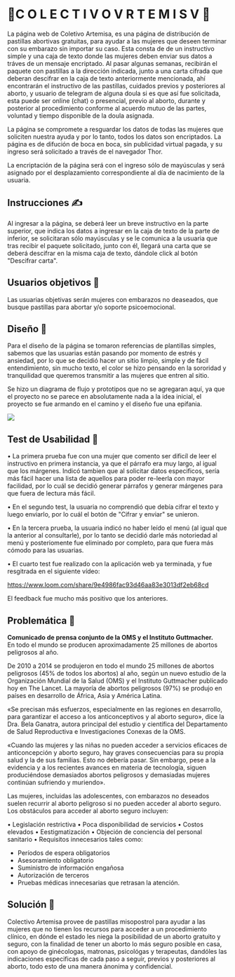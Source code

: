 # 🌿C O L E C T I V O   V R T E M I S V 🌿

La página web de Coletivo Artemisa, es una página de distribución de pastillas abortivas gratuitas, para ayudar a las mujeres que deseen terminar con su embarazo sin importar su caso. Esta consta de de un instructivo simple y una caja de texto donde las mujeres deben enviar sus datos a tráves de un mensaje encriptado. Al pasar algunas semanas, recibirán el paquete con pastillas a la dirección indicada, junto a una carta
cifrada que deberan descifrar en la caja de texto anteriormente mencionada, ahí encontrarán el instructivo de las pastillas, cuidados previos y posteriores al aborto, y usuario de telegram de alguna doula si es que así fue solicitada, esta puede ser online (chat) o presencial, previo 
al aborto, durante y posterior al procedimiento conforme al acuerdo mutuo de las partes, voluntad y tiempo disponible de la doula asignada.

La página se compromete a resguardar los datos de todas las mujeres que soliciten nuestra ayuda y por lo tanto, todos los datos son encriptados. La página es de difución de boca en boca, sin publicidad virtual pagada, y su ingreso será solicitado a través de el navegador Thor.

La encriptación de la página será con el ingreso sólo de mayúsculas y será asignado por el desplazamiento correspondiente al día de nacimiento
de la usuaria.


## Instrucciones ✍
Al ingresar a la página, se deberá leer un breve instructivo en la parte superior, que indica los datos a ingresar en la caja de texto de la parte de inferior, se solicitaran sólo mayúsculas y se le comunica a la usuaria que tras recibir el paquete solicitado, junto con él, llegará una carta que se deberá descifrar en la misma caja de texto, dándole click al botón "Descifrar carta".


## Usuarios objetivos 👩
Las usuarias objetivas serán mujeres con embarazos no deaseados, que busque pastillas para abortar y/o soporte psicoemocional.


## Diseño 💟

Para el diseño de la página se tomaron referencias de plantillas simples, sabemos que las usuarias están pasando por momento de estrés y ansiedad, por lo que se decidió hacer un sitio limpio, simple y de fácil entendimiento, sin mucho texto, el color se hizo pensando en la sororidad y tranquilidad que queremos transmitir a las mujeres que entren al sitio.

Se hizo un diagrama de flujo y prototipos que no se agregaran aquí, ya que el proyecto no se parece en absolutamente nada a la idea inicial, el proyecto se fue armando en el camino y el diseño fue una epifania.

<img src=images/vrtemisvgif.gif>


## Test de Usabilidad 👥

• La primera prueba fue con una mujer que comento ser dificíl de leer el instructivo en primera instancia, ya que el párrafo era muy largo, al igual que los márgenes. Indicó tambien que al solicitar datos especificos, sería más fácil hacer una lista de aquellos para poder re-leerla con
mayor facilidad, por lo cuál se decidió generar párrafos y generar márgenes para que fuera de lectura más fácil.

• En el segundo test, la usuaria no comprendió que debía cifrar el texto y luego enviarlo, por lo cuál el botón de "Cifrar y enviar" se unieron.

• En la tercera prueba, la usuaria indicó no haber leído el menú (al igual que la anterior al consultarle), por lo tanto se decidió darle más
notoriedad al menú y posteriomente fue eliminado por completo, para que fuera más cómodo para las usuarias.

• El cuarto test fue realizado con la aplicación web ya terminada, y fue resgitrada en el siguiente vídeo:

https://www.loom.com/share/9e4986fac93d46aa83e3013df2eb68cd

El feedback fue mucho más positivo que los anteriores.


## Problemática 🥀

<b>Comunicado de prensa conjunto de la OMS y el Instituto Guttmacher.</b>
<br>
En todo el mundo se producen aproximadamente 25 millones de abortos peligrosos al año.

De 2010 a 2014 se produjeron en todo el mundo 25 millones de abortos peligrosos (45% de todos los abortos) al año, según un nuevo estudio de la Organización Mundial de la Salud (OMS) y el Instituto Guttmacher publicado hoy en The Lancet. La mayoría de abortos peligrosos (97%) se produjo en países en desarrollo de África, Asia y América Latina.

«Se precisan más esfuerzos, especialmente en las regiones en desarrollo, para garantizar el acceso a los anticonceptivos y al aborto seguro», dice la Dra. Bela Ganatra, autora principal del estudio y científica del Departamento de Salud Reproductiva e Investigaciones Conexas de la OMS.

«Cuando las mujeres y las niñas no pueden acceder a servicios eficaces de anticoncepción y aborto seguro, hay graves consecuencias para su propia salud y la de sus familias. Esto no debería pasar. Sin embargo, pese a la evidencia y a los recientes avances en materia de tecnología, siguen produciéndose demasiados abortos peligrosos y demasiadas mujeres continúan sufriendo y muriendo».

Las mujeres, incluidas las adolescentes, con embarazos no deseados suelen recurrir al aborto peligroso si no pueden acceder al aborto seguro. Los obstáculos para acceder al aborto seguro incluyen:

• Legislación restrictiva
• Poca disponibilidad de servicios
• Costos elevados
• Eestigmatización
• Objeción de conciencia del personal sanitario
• Requisitos innecesarios tales como:
- Períodos de espera obligatorios
- Asesoramiento obligatorio
- Suministro de información engañosa
- Autorización de terceros
- Pruebas médicas innecesarias que retrasan la atención.


## Solución 🌹

Colectivo Artemisa provee de pastillas misopostrol para ayudar a las mujeres que no tienen los recursos para acceder a un procedimiento
clínico, en dónde el estado les niega la posibilidad de un aborto gratuito y seguro, con la finalidad de tener un aborto lo más seguro posible en casa, 
con apoyo de ginécologas, matronas, psicológas y terapeutas, dandóles las indicaciones especificas de cada paso a seguir, previos y posteriores al aborto, todo esto de una manera ánonima y confidencial.